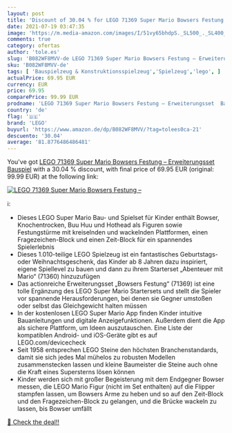 ```yaml
---
layout: post
title: 'Discount of 30.04 % for LEGO 71369 Super Mario Bowsers Festung –'
date: 2021-07-19 03:47:35
image: 'https://m.media-amazon.com/images/I/51vy65bhdpS._SL500_._SL400_.jpg'
comments: true
category: ofertas
author: 'tole.es'
slug: 'B082WF8MVV-de LEGO 71369 Super Mario Bowsers Festung – Erweiterungsset...'
sku: 'B082WF8MVV-de'
tags: [ 'Bauspielzeug & Konstruktionsspielzeug','Spielzeug','lego', ]
actualPrice: 69.95 EUR
currency: EUR
price: 69.95
comparePrice: 99.99 EUR
prodname: 'LEGO 71369 Super Mario Bowsers Festung – Erweiterungsset  Bauspiel'
country: 'de'
flag: '🇩🇪'
brand: 'LEGO'
buyurl: 'https://www.amazon.de/dp/B082WF8MVV/?tag=tolees0ca-21'
descuento: '30.04'
average: '81.8776486486481'
---
```


You've got [LEGO 71369 Super Mario Bowsers Festung – Erweiterungsset  Bauspiel](https://www.amazon.de/dp/B082WF8MVV/?tag=tolees0ca-21) with a  30.04 % discount, with final price of 69.95 EUR (original: 99.99 EUR) at the following link:

[![LEGO 71369 Super Mario Bowsers Festung –](https://m.media-amazon.com/images/I/51vy65bhdpS._SL500_._SL400_.jpg)](https://www.amazon.de/dp/B082WF8MVV/?tag=tolees0ca-21)

ℹ️:

- Dieses LEGO Super Mario Bau- und Spielset für Kinder enthält Bowser, Knochentrocken, Buu Huu und Hothead als Figuren sowie Festungstürme mit kreiselnden und wackelnden Plattformen, einen Fragezeichen-Block und einen Zeit-Block für ein spannendes Spielerlebnis
- Dieses 1.010-teilige LEGO Spielzeug ist ein fantastisches Geburtstags- oder Weihnachtsgeschenk, das Kinder ab 8 Jahren dazu inspiriert, eigene Spiellevel zu bauen und dann zu ihrem Starterset „Abenteuer mit Mario“ (71360) hinzuzufügen
- Das actionreiche Erweiterungsset „Bowsers Festung“ (71369) ist eine tolle Ergänzung des LEGO Super Mario Startersets und stellt die Spieler vor spannende Herausforderungen, bei denen sie Gegner umstoßen oder selbst das Gleichgewicht halten müssen
- In der kostenlosen LEGO Super Mario App finden Kinder intuitive Bauanleitungen und digitale Anzeigefunktionen. Außerdem dient die App als sichere Plattform, um Ideen auszutauschen. Eine Liste der kompatiblen Android- und iOS-Geräte gibt es auf LEGO.com/devicecheck
- Seit 1958 entsprechen LEGO Steine den höchsten Branchenstandards, damit sie sich jedes Mal mühelos zu robusten Modellen zusammenstecken lassen und kleine Baumeister die Steine auch ohne die Kraft eines Supersterns lösen können
- Kinder werden sich mit großer Begeisterung mit dem Endgegner Bowser messen, die LEGO Mario Figur (nicht im Set enthalten) auf die Flipper stampfen lassen, um Bowsers Arme zu heben und so auf den Zeit-Block und den Fragezeichen-Block zu gelangen, und die Brücke wackeln zu lassen, bis Bowser umfällt

[🛒 Check the deal!!](https://www.amazon.de/dp/B082WF8MVV/?tag=tolees0ca-21)
